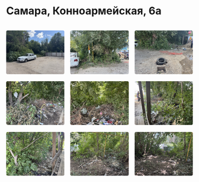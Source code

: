# Самара, Конноармейская, 6а

<br>

<div class="gallery-grid">
  <a href="/parks/smr/knrmsk6a/26-07-2025/prkx-smr-26-07-2025_9872.jpeg" target="_blank" rel="noopener noreferrer" style="display: inline-block;">
    <img src="/public/parks/smr/knrmsk6a/26-07-2025/prkx-smr-26-07-2025_9872.jpeg" alt="Альтернативный текст" width="250" height="100" />
  </a>
  <a href="/parks/smr/knrmsk6a/26-07-2025/prkx-smr-26-07-2025_9873.jpeg" target="_blank" rel="noopener noreferrer" style="display: inline-block;">
    <img src="/public/parks/smr/knrmsk6a/26-07-2025/prkx-smr-26-07-2025_9873.jpeg" alt="Альтернативный текст" width="250" height="100" />
  </a>
  <a href="/parks/smr/knrmsk6a/26-07-2025/prkx-smr-26-07-2025_9874.jpeg" target="_blank" rel="noopener noreferrer" style="display: inline-block;">
    <img src="/public/parks/smr/knrmsk6a/26-07-2025/prkx-smr-26-07-2025_9874.jpeg" alt="Альтернативный текст" width="250" height="100" />
  </a>
  <a href="/parks/smr/knrmsk6a/26-07-2025/prkx-smr-26-07-2025_9875.jpeg" target="_blank" rel="noopener noreferrer" style="display: inline-block;">
    <img src="/public/parks/smr/knrmsk6a/26-07-2025/prkx-smr-26-07-2025_9875.jpeg" alt="Альтернативный текст" width="250" height="100" />
  </a>
  <a href="/parks/smr/knrmsk6a/26-07-2025/prkx-smr-26-07-2025_9876.jpeg" target="_blank" rel="noopener noreferrer" style="display: inline-block;">
    <img src="/public/parks/smr/knrmsk6a/26-07-2025/prkx-smr-26-07-2025_9876.jpeg" alt="Альтернативный текст" width="250" height="100" />
  </a>
  <a href="/parks/smr/knrmsk6a/26-07-2025/prkx-smr-26-07-2025_9877.jpeg" target="_blank" rel="noopener noreferrer" style="display: inline-block;">
    <img src="/public/parks/smr/knrmsk6a/26-07-2025/prkx-smr-26-07-2025_9877.jpeg" alt="Альтернативный текст" width="250" height="100" />
  </a>
    <a href="/parks/smr/knrmsk6a/26-07-2025/prkx-smr-26-07-2025_9878.jpeg" target="_blank" rel="noopener noreferrer" style="display: inline-block;">
    <img src="/public/parks/smr/knrmsk6a/26-07-2025/prkx-smr-26-07-2025_9878.jpeg" alt="Альтернативный текст" width="250" height="100" />
  </a>
    <a href="/parks/smr/knrmsk6a/26-07-2025/prkx-smr-26-07-2025_9879.jpeg" target="_blank" rel="noopener noreferrer" style="display: inline-block;">
    <img src="/public/parks/smr/knrmsk6a/26-07-2025/prkx-smr-26-07-2025_9879.jpeg" alt="Альтернативный текст" width="250" height="100" />
  </a>
  <a href="/parks/smr/knrmsk6a/26-07-2025/prkx-smr-26-07-2025_9880.jpeg" target="_blank" rel="noopener noreferrer" style="display: inline-block;">
    <img src="/public/parks/smr/knrmsk6a/26-07-2025/prkx-smr-26-07-2025_9880.jpeg" alt="Альтернативный текст" width="250" height="100" />
  </a>
</div>

<style>
.gallery-grid {
  display: grid;
  grid-template-columns: repeat(3, 1fr); /* 3 равные колонки */
  gap: 1rem; /* отступы между элементами */
}

.gallery-grid a {
  display: block; /* ссылка занимает всю ячейку */
}

.gallery-grid img {
  width: 100%; /* картинки заполняют ширину колонки */
  height: auto;
  cursor: pointer;
  object-fit: cover;
  border-radius: 4px; /* по желанию: скругление углов */
  transition: transform 0.3s ease;
}

.gallery-grid img:hover {
  transform: scale(1.05); /* лёгкое увеличение по наведению */
}
</style>
